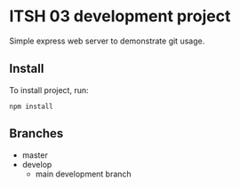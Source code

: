 # ITSH 03 development project

Simple express web server to demonstrate git usage.

## Install

To install project, run:

`npm install`

## Branches
- master
- develop
  - main development branch
